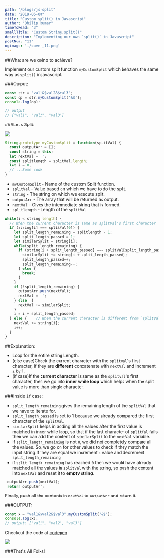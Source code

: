 ```yaml
---
path: "/blogs/js-split"
date: "2019-05-08"
title: "Custom split() in Javascript"
author: "Dhilip kumar"
timeToRead: "3"
smallTitle: "Custom String.split()"
description: "Implementing our own `split()` in Javascript"
postNum: "11"
ogimage: './cover_11.png'
---
```



##What are we going to achieve?

Implement our custom split function `myCustomSplit` which behaves the same way as `split()` in javascript.

###Output:

```js
const str = "val1&$val2&$val3";
const op = str.myCustomSplit('&$');
console.log(op);

// output
// ["val1", "val2", "val3"]

```

###Let's Split:

![](https://media.giphy.com/media/3og0IHyZMxZNkNOWT6/giphy.gif)

```js
String.prototype.myCustomSplit = function(splitVal) {
  const outputArr = [];
  const string = this;
  let nextVal = '';
  const splitlength = splitVal.length;
  let i = 0;
  // ...Some code
}
```

* `myCustomSplit` - Name of the custom Split function.
* `splitVal` - Value based on which we have to do the split.
* `string` - The string on which we execute split.
* `outputArr` - The array that will be returned as output.
* `nextVal` - Gives the intermediate string that is formed.
* `splitlength` - Length of the `splitVal`

```js
while(i < string.length) {
  // When the current character is same as splitVal's first character
  if (string[i] === splitVal[0]) {
    let split_length_remaining = splitlength - 1;
    let split_length_passed = 1;
    let similarSplit = string[i];
    while(split_length_remaining) {
      if (string[i + split_length_passed] === splitVal[split_length_passed]) {
        similarSplit += string[i + split_length_passed];
        split_length_passed++;
        split_length_remaining--;
      } else {
        break;
      }
    }
    if (!split_length_remaining) {
      outputArr.push(nextVal);
      nextVal = '';
    } else  {
      nextVal += similarSplit;
    }
    i = i + split_length_passed;
  } else {    // When the current character is different from `splitVal` 's first character
    nextVal += string[i];
    i++;
  }
}

```

##Explanation:
- Loop for the entire string Length.
- (else case)Check the current character with the `splitval`'s first character, if they are **different** concatenate with `nextVal` and increment `i` by 1.
- (if case)If the **current character** is same as the `splitval`'s first character, then we go into **inner while loop** which helps when the split value is more than single character.

###Inside `if` case:

- `split_length_remaining` gives the remaining length of the `splitVal` that we have to iterate for.
- `split_length_passed` is set to 1 because we already compared the first character of the `splitVal`.
- `similarSplit` helps in adding all the values after the first value is matched in inner while loop, so that if the last character of `splitVal` fails then we can add the content of `similarSplit` to the `nextVal` variable.
- If `split_length_remaining` is not `0`, we did not completely compare all the values. So, we go on for other values to check if they match the input string.If they are equal we increment `i` value and  decrement  `split_length_remaining`.
- if `split_length_remaining` has reached `0` then we would have already matched all the values in `splitVal` with the string, so push the content into `nextVal` and reset it to **empty string**.

```js
 outputArr.push(nextVal);
 return outputArr;
```

Finally, push all the contents in `nextVal` to `outputArr` and return it.

###OUTPUT:

```js
const x = "val1&$val2&$val3".myCustomSplit('&$');
console.log(x);
// output: ["val1", "val2", "val3"]
```
Checkout the code at [codepen](https://codepen.io/dhilipkmr/pen/KLKvdQ)

![](https://media.giphy.com/media/ackDumdRl8fxm/giphy.gif)

###That's All Folks!

